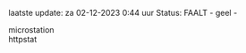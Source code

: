 laatste update: 
za 02-12-2023  0:44   uur 
Status: FAALT - geel - 
<div class="service Y">microstation</div><div class="service G">httpstat</div>